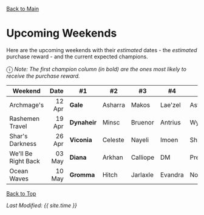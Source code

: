 [Back to Main](index.md)

# Upcoming Weekends

Here are the upcoming weekends with their *estimated* dates - the *estimated* purchase reward - and the current expected champions.

<span style="font-size:1.2em;">ⓘ</span> *Note: The first champion column (in bold) are the ones most likely to receive the purchase reward.*

| Weekend | Date | #1 | #2 | #3 | #4 | #5 | Reward |
|---|--:|---|---|---|---|---|---|
| Archmage's | 12 Apr | **Gale** | Asharra | Makos | Lae'zel | Astarion | Golden Epic |
| Rashemen Travel | 19 Apr | **Dynaheir** | Minsc | Bruenor | Antrius | Wyll | Golden Epic |
| Shar's Darkness | 26 Apr | **Viconia** | Celeste | Nayeli | Imoen | Shadowheart | Golden Epic |
| We'll Be Right Back | 03 May | **Diana** | Arkhan | Calliope | DM | Presto | Golden Epic |
| Ocean Waves | 10 May | **Gromma** | Hitch | Jarlaxle | Evandra | Nordom | Golden Epic |

[Back to Top](#top)

*Last Modified: {{ site.time }}*